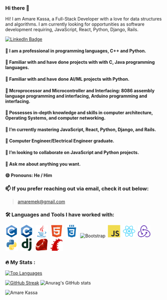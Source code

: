 ### Hi there 👋

Hi! I am Amare Kassa, a Full-Stack Developer with a love for data structures and algorithms. I am currently looking for opportunities as software development requiring, JavaScript, React, Python, Django, Rails.

<div>
  <a href="https://www.linkedin.com/in/amare-kassa-90/">
    <img src="https://img.shields.io/badge/LinkedIn-blue?style=for-the-badge&logo=linkedin&logoColor=white" alt="LinkedIn Badge"/>
  </a>
</div>

#### 🌱 I am a professional in programming languages, C++ and Python.
#### 🌱 Familiar with and have done projects with with C, Java programming languages.
#### 🌱 Familiar with and have done AI/ML projects with Python.
#### 🌱 Mcroprocessor and Microcontroller and Interfacing: 8086 assembly language programming and interfacing, Arduino programming and interfacing.
#### 🌱 Possesses in-depth knowledge and skills in computer architecture, Operating Systems, and computer networking.
#### 🌱 I’m currently mastering JavaScript, React, Python, Django, and Rails.
#### 🌱 Computer Engineer/Electrical Engineer graduate.
#### 👯 I’m looking to collaborate on JavaScript and Python projects.
#### 💬 Ask me about anything you want.
#### 😄 Pronouns: He / Him

### 📫 If you prefer reaching out via email, check it out below:
> [amaremek@gmail.com](https://www.gmail.com)

### :hammer_and_wrench: Languages and Tools I have worked with:

<div>
  <img src="https://github.com/devicons/devicon/blob/master/icons/c/c-original.svg" title="C" alt="C" width="40" height="40"/>&nbsp;
  <img src="https://github.com/devicons/devicon/blob/master/icons/cplusplus/cplusplus-original.svg" title="C++" alt="C++" width="40" height="40"/>&nbsp;
  <img src="https://github.com/devicons/devicon/blob/master/icons/java/java-original.svg" title="Java" alt="Java" width="40" height="40"/>&nbsp;
  <img src="https://github.com/devicons/devicon/blob/master/icons/html5/html5-original.svg" title="HTML5" alt="HTML" width="40" height="40"/>&nbsp;
  <img src="https://github.com/devicons/devicon/blob/master/icons/css3/css3-plain-wordmark.svg"  title="CSS3" alt="CSS" width="40" height="40"/>&nbsp;
  <img src="https://cdn.jsdelivr.net/gh/devicons/devicon/icons/bootstrap/bootstrap-original-wordmark.svg" title="Bootstrap" alt="Bootstrap" width="40"   height="40"/>&nbsp;
  <img src="https://github.com/devicons/devicon/blob/master/icons/javascript/javascript-original.svg" title="JavaScript" alt="JavaScript" width="40"      height="40"/>&nbsp;
    <img src="https://github.com/devicons/devicon/blob/master/icons/react/react-original.svg" title="React" alt="React" width="40"      height="40"/>&nbsp;
   <img src="https://github.com/devicons/devicon/blob/master/icons/redux/redux-original.svg" title="Redux" alt="Redux" width="40"      height="40"/>&nbsp;
  <img src="https://github.com/devicons/devicon/blob/master/icons/python/python-original.svg" title="Python" alt="Python" width="40"   height="40"/>&nbsp;
  <img src="https://github.com/devicons/devicon/blob/master/icons/django/django-plain.svg" title="Django" alt="Django" width="40"   height="40"/>&nbsp;
  <img src="https://github.com/devicons/devicon/blob/master/icons/ruby/ruby-original.svg" title="Ruby" alt="Ruby" width="40"   height="40"/>&nbsp;
   <img src="https://github.com/devicons/devicon/blob/master/icons/rails/rails-plain.svg" title="Rails" alt="Rails" width="40"   height="40"/>&nbsp;
</div>


### :fire: My Stats :
[![Top Languages](https://github-readme-stats.vercel.app/api/top-langs/?username=amare1990&layout=compact&langs_count=8&bg_color=0,52fa5a21,4dfcff21,c64dff21&theme=tokyonight)](https://github.com/amare1990/github-readme-stats)

[![GitHub Streak](http://github-readme-streak-stats.herokuapp.com?user=amare1990&show_icons=true&layout=compact&langs_count=8&bg_color=0,52fa5a21,4dfcff21,c64dff21&theme=tokyonight)](https://git.io/streak-stats)
![Anurag's GitHub stats](https://github-readme-stats.vercel.app/api?username=amare1990&show_icons=true&layout=compact&langs_count=8&bg_color=0,52fa5a21,4dfcff21,c64dff21&theme=tokyonight)


<p align="left"> <img src="https://komarev.com/ghpvc/?username=amare1990&label=Profile%20views&color=blueviolet&style=flat" alt="Amare Kassa" /> </p>
